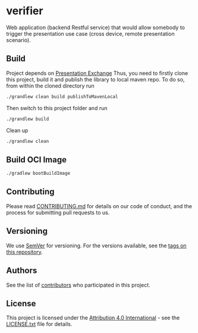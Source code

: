 # verifier
Web application (backend Restful service) that would allow somebody to trigger the presentation use case (cross device, remote presentation scenario).

## Build


Project depends on [Presentation Exchange](https://github.com/niscy-eudiw/presentation-exchange-kt)
Thus, you need to firstly clone this project, build it and publish the library to 
local maven repo. To do so, from within the cloned directory run

```bash
./grandlew clean build publishToMavenLocal
```

Then switch to this project folder and run

```bash
./grandlew build
```

Clean up

```bash
./grandlew clean
```

## Build OCI Image

```bash
./gradlew bootBuildImage
```


## Contributing

Please read [CONTRIBUTING.md](CONTRIBUTING.md) for details on our code of conduct,
and the process for submitting pull requests to us.

## Versioning

We use [SemVer](http://semver.org/) for versioning. For the versions available, 
see the [tags on this repository](https://github.com/eu-digital-identity-wallet/architecture-and-reference-framework/tags). 

## Authors

See the list of [contributors](https://github.com/eu-digital-identity-wallet/architecture-and-reference-framework/graphs/contributors) who participated in this project.

## License

This project is licensed under the [Attribution 4.0
International](http://creativecommons.org/licenses/by/4.0/) - see the
[LICENSE.txt](LICENSE) file for details.